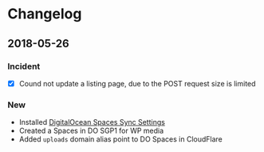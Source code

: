 # Changelog

## 2018-05-26

### Incident

- [x] Cound not update a listing page, due to the POST request size is limited

### New

- Installed [DigitalOcean Spaces Sync Settings](https://wordpress.org/plugins/do-spaces-sync/)
- Created a Spaces in DO SGP1 for WP media
- Added `uploads` domain alias point to DO Spaces in CloudFlare
